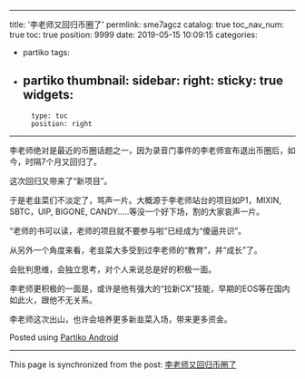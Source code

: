 
---
title: '李老师又回归币圈了'
permlink: sme7agcz
catalog: true
toc_nav_num: true
toc: true
position: 9999
date: 2019-05-15 10:09:15
categories:
- partiko
tags:
- partiko
thumbnail: 
sidebar:
    right:
        sticky: true
widgets:
    -
        type: toc
        position: right
---


李老师绝对是最近的币圈话题之一，因为录音门事件的李老师宣布退出币圈后，如今，时隔7个月又回归了。

这次回归又带来了“新项目”。

于是老韭菜们不淡定了，骂声一片。大概源于李老师站台的项目如P1，MIXIN, SBTC，UIP, BIGONE, CANDY.....等没一个好下场，割的大家哀声一片。

“老师的书可以读，老师的项目就不要参与啦”已经成为“傻逼共识”。

从另外一个角度来看，老韭菜大多受到过李老师的“教育”，并“成长”了。

会批判思维，会独立思考，对个人来说总是好的积极一面。

李老师更积极的一面是，或许是他有强大的“拉新CX”技能，早期的EOS等在国内如此火，跟他不无关系。

李老师这次出山，也许会培养更多新韭菜入场，带来更多资金。

Posted using [Partiko Android](https://partiko.app/referral/yellowbird)

- - -

This page is synchronized from the post: [李老师又回归币圈了](https://steemit.com/@yellowbird/sme7agcz)
